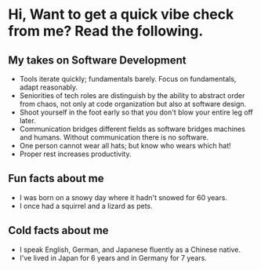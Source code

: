 # Hi, Want to get a quick vibe check from me? Read the following.

## My takes on Software Development
  - Tools iterate quickly; fundamentals barely. Focus on fundamentals, adapt reasonably.
  - Seniorities of tech roles are distinguish by the ability to abstract order from chaos, not only at code organization but also at software design.
  - Shoot yourself in the foot early so that you don't blow your entire leg off later.
  - Communication bridges different fields as software bridges machines and humans. Without communication there is no software.
  - One person cannot wear all hats; but know who wears which hat!
  - Proper rest increases productivity.
 
## Fun facts about me
  - I was born on a snowy day where it hadn't snowed for 60 years.
  - I once had a squirrel and a lizard as pets.

## Cold facts about me
  - I speak English, German, and Japanese fluently as a Chinese native.
  - I've lived in Japan for 6 years and in Germany for 7 years.

<!---
katereverie/katereverie is a ✨ special ✨ repository because its `README.md` (this file) appears on your GitHub profile.
You can click the Preview link to take a look at your changes.
--->
